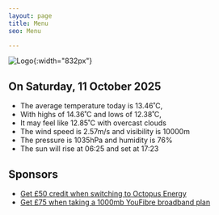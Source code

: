```yaml
---
layout: page
title: Menu
seo: Menu

---
```


![Logo](/images/logo.jpg){:width="832px"}

<!-- weather_marker starts -->
## On Saturday, 11 October 2025

- The average temperature today is 13.46˚C,
- With highs of 14.36˚C and lows of 12.38˚C,
- It may feel like 12.85˚C with overcast clouds
- The wind speed is 2.57m/s and visibility is 10000m
- The pressure is 1035hPa and humidity is 76%
- The sun will rise at 06:25 and set at 17:23

<!-- weather_marker ends -->

## Sponsors

- [Get £50 credit when switching to Octopus Energy](https://bit.ly/3oD1nnS)
- [Get £75 when taking a 1000mb YouFibre broadband plan](https://aklam.io/91zWhU?)

